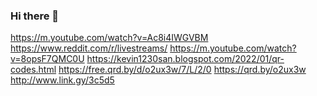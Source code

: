 ### Hi there 👋
https://m.youtube.com/watch?v=Ac8i4IWGVBM
https://www.reddit.com/r/livestreams/
https://m.youtube.com/watch?v=8opsF7QMC0U
https://kevin1230san.blogspot.com/2022/01/qr-codes.html
https://free.qrd.by/d/o2ux3w/7/L/2/0
https://qrd.by/o2ux3w
http://www.link.gy/3c5d5
<!--
**Kevin1230san/Kevin1230san** is a ✨ _special_ ✨ repository because its `README.md` (this file) appears on your GitHub profile.

Here are some ideas to get you started:

- 🔭 I’m currently working on ...
- 🌱 I’m currently learning ...
- 👯 I’m looking to collaborate on ...
- 🤔 I’m looking for help with ...
- 💬 Ask me about ...
- 📫 How to reach me: ...
- 😄 Pronouns: ...
- ⚡ Fun fact: ...
-->
